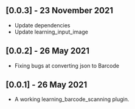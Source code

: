## [0.0.3] - 23 November 2021

* Update dependencies 
* Update learning_input_image

## [0.0.2] - 26 May 2021

* Fixing bugs at converting json to Barcode

## [0.0.1] - 26 May 2021

* A working learning_barcode_scanning plugin.
